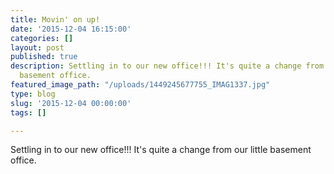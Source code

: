 ```yaml
---
title: Movin' on up!
date: '2015-12-04 16:15:00'
categories: []
layout: post
published: true
description: Settling in to our new office!!! It's quite a change from our little
  basement office.
featured_image_path: "/uploads/1449245677755_IMAG1337.jpg"
type: blog
slug: '2015-12-04 00:00:00'
tags: []

---
```

Settling in to our new office!!! It's quite a change from our little basement office.

